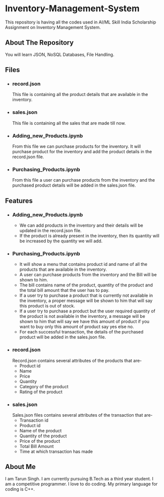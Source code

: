 # Inventory-Management-System
This repository is having all the codes used in AI/ML Skill India Scholarship Assignment on Inventory Management System.

## About The Repository
You will learn JSON, NoSQL Databases, File Handling.

## Files
* ### record.json
  This file is containing all the product details that are available in the inventory.
* ### sales.json
  This file is containing all the sales that are made till now.
* ### Adding_new_Products.ipynb
  From this file we can purchase products for the inventory. It will purchase product for the inventory and add the product details in the record.json file.
* ### Purchasing_Products.ipynb
  From this file a user can purchase products from the inventory and the purchased product details will be added in the sales.json file.

## Features
* ### Adding_new_Products.ipynb
  * We can add products in the inventory and their details will be updated in the record.json file. 
  * If the product is already present in the inventory, then its quantity will be increased by the quantity we will add.
* ### Purchasing_Products.ipynb
  * It will show a menu that contains product id and name of all the products that are available in the inventory.
  * A user can purchase products from the inventory and the Bill will be shown to him.
  * The bill contains name of the product, quantity of the product and the total bill amount that the user has to pay.
  * If a user try to purchase a product that is currently not available in the inventory, a proper message will be shown to him that will say this product is out of stock.
  * If a user try to purchase a product but the user required quantity of the product is not available in the inventory, a message will be shown to him that will say we have this amount of product if you want to buy only this amount of product say yes else no.
  * For each successful transaction, the details of the purchased product will be added in the sales.json file.
* ### record.json
  Record.json contains several attributes of the products that are-
  * Product id
  * Name
  * Price
  * Quantity
  * Category of the product
  * Rating of the product
* ### sales.json
  Sales.json files contains several attributes of the transaction that are-
  * Transaction id
  * Product id
  * Name of the product
  * Quantity of the product
  * Price of the product
  * Total Bill Amount
  * Time at which transaction has made

## About Me
I am Tarun Singh. I am currently pursuing B.Tech as a third year student. I am a competitive programmer. I love to do coding. My primary language for coding is C++. 



